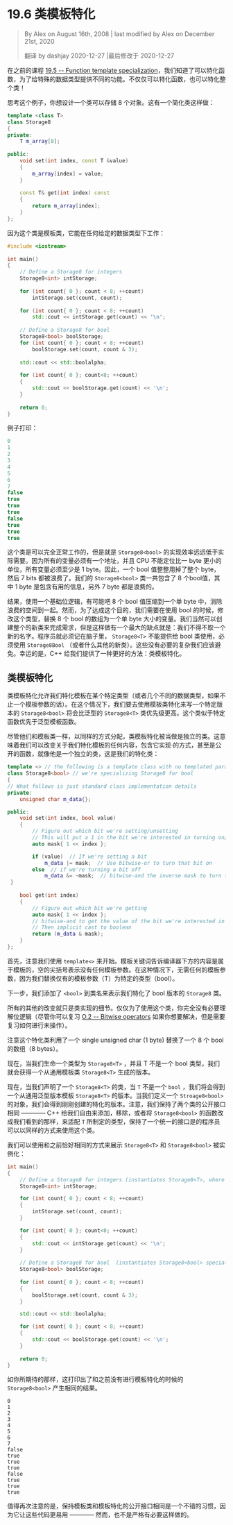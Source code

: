 # 19.6 类模板特化

<!-- 19.6 — Class template specialization -->

> By Alex on August 16th, 2008 | last modified by Alex on December 21st, 2020
>
> 翻译 by dashjay 2020-12-27 |最后修改于 2020-12-27

<!-- In the previous lesson 19.5 -- Function template specialization, we saw how it was possible to specialize functions in order to provide different functionality for specific data types. As it turns out, it is not only possible to specialize functions, it is also possible to specialize an entire class! -->

在之前的课程 [19.5 -- Function template specialization](./19.5-function-template-specialization)，我们知道了可以特化函数，为了给特殊的数据类型提供不同的功能。不仅仅可以特化函数，也可以特化整个类！

<!-- Consider the case where you want to design a class that stores 8 objects. Here’s a simplified class to do so: -->
思考这个例子，你想设计一个类可以存储 8 个对象。这有一个简化类这样做：

``` cpp
template <class T>
class Storage8
{
private:
    T m_array[8];
 
public:
    void set(int index, const T &value)
    {
        m_array[index] = value;
    }
 
    const T& get(int index) const
    {
        return m_array[index];
    }
};
```

<!-- Because this class is templated, it will work fine for any given type: -->
因为这个类是模板类，它能在任何给定的数据类型下工作：

``` cpp
#include <iostream>
 
int main()
{
    // Define a Storage8 for integers
    Storage8<int> intStorage;
 
    for (int count{ 0 }; count < 8; ++count)
        intStorage.set(count, count);
 
    for (int count{ 0 }; count < 8; ++count)
        std::cout << intStorage.get(count) << '\n';
 
    // Define a Storage8 for bool
    Storage8<bool> boolStorage;
    for (int count{ 0 }; count < 8; ++count)
        boolStorage.set(count, count & 3);
 
    std::cout << std::boolalpha;
 
    for (int count{ 0 }; count<8; ++count)
    {
        std::cout << boolStorage.get(count) << '\n';
    }
 
    return 0;
}
```

<!-- This example prints: -->
例子打印：

``` cpp
0
1
2
3
4
5
6
7
false
true
true
true
false
true
true
true
```

<!-- While this class is completely functional, it turns out that the implementation of Storage8<bool> is much more inefficient than it needs to be. Because all variables must have an address, and the CPU can’t address anything smaller than a byte, all variables must be at least a byte in size. Consequently, a variable of type bool ends up using an entire byte even though technically it only needs a single bit to store its true or false value! Thus, a bool is 1 bit of useful information and 7 bits of wasted space. Our Storage8<bool> class, which contains 8 bools, is 1 byte worth of useful information and 7 bytes of wasted space. -->

这个类是可以完全正常工作的，但是就是 `Storage8<bool>` 的实现效率远远低于实际需要。因为所有的变量必须有一个地址，并且 CPU 不能定位比一 byte 更小的单位，所有变量必须至少是 1 byte。因此，一个 bool 值整整用掉了整个 byte，然后 7 bits 都被浪费了。我们的 `Storage8<bool>` 类一共包含了 8 个bool值，其中 1 byte 是包含有用的信息，另外 7 byte 都是浪费的。

<!-- As it turns out, using some basic bit logic, it’s possible to compress all 8 bools into a single byte, eliminating the wasted space altogether. However, in order to do this, we’ll need to revamp the class when used with type bool, replacing the array of 8 bools with a variable that is a single byte in size. While we could create an entirely new class to do so, this has one major downside: we have to give it a different name. Then the programmer has to remember that Storage8<T> is meant for non-bool types, whereas Storage8Bool (or whatever we name the new class) is meant for bools. That’s needless complexity we’d rather avoid. Fortunately, C++ provides us a better method: class template specialization. -->

结果，使用一个基础位逻辑，有可能吧 8 个 bool 值压缩到一个单 byte 中，消除浪费的空间到一起。然而，为了达成这个目的，我们需要在使用 bool 的时候，修改这个类型，替换 8 个 bool 的数组为一个单 byte 大小的变量。我们当然可以创建整个的新类来完成需求，但是这样做有一个最大的缺点就是：我们不得不取一个新的名字。程序员就必须记在脑子里， `Storage8<T>` 不能提供给 bool 类使用，必须使用 `Storage8Bool` （或者什么其他的新类）。这些没有必要的复杂我们应该避免。幸运的是，C++ 给我们提供了一种更好的方法：类模板特化。

<!-- Class template specialization -->

## 类模板特化

<!-- Class template specialization allows us to specialize a template class for a particular data type (or data types, if there are multiple template parameters). In this case, we’re going to use class template specialization to write a customized version of Storage8<bool> that will take precedence over the generic Storage8<T> class. This works analogously to how a specialized function takes precedence over a generic template function. -->

类模板特化允许我们特化模板在某个特定类型（或者几个不同的数据类型，如果不止一个模板参数的话）。在这个情况下，我们要去使用模板类特化来写一个特定版本的 `Storage8<bool>` 将会比泛型的 `Storage8<T>` 类优先级更高。这个类似于特定函数优先于泛型模板函数。

<!-- Class template specializations are treated as completely independent classes, even though they are allocated in the same way as the templated class. This means that we can change anything and everything about our specialization class, including the way it’s implemented and even the functions it makes public, just as if it were an independent class. Here’s our specialized class: -->

尽管他们和模板类一样，以同样的方式分配，类模板特化被当做是独立的类。这意味着我们可以改变关于我们特化模板的任何内容，包含它实现·的方式，甚至是公开的函数，就像他是一个独立的类，这是我们的特化类：

``` cpp
template <> // the following is a template class with no templated parameters
class Storage8<bool> // we're specializing Storage8 for bool
{
// What follows is just standard class implementation details
private:
    unsigned char m_data{};

public:
    void set(int index, bool value)
    {
        // Figure out which bit we're setting/unsetting
        // This will put a 1 in the bit we're interested in turning on/off
        auto mask{ 1 << index };

        if (value)  // If we're setting a bit
            m_data |= mask;  // Use bitwise-or to turn that bit on
        else  // if we're turning a bit off
            m_data &= ~mask;  // bitwise-and the inverse mask to turn that bit off
 }
 
    bool get(int index)
    {
        // Figure out which bit we're getting
        auto mask{ 1 << index };
        // bitwise-and to get the value of the bit we're interested in
        // Then implicit cast to boolean
        return (m_data & mask);
    }
};
```

<!-- First, note that we start off with template<>. The template keyword tells the compiler that what follows is templated, and the empty angle braces means that there aren’t any template parameters. In this case, there aren’t any template parameters because we’re replacing the only template parameter (T) with a specific type (bool). -->

首先，注意我们使用 `template<>` 来开始。模板关键词告诉编译器下方的内容是属于模板的，空的尖括号表示没有任何模板参数。在这种情况下，无需任何的模板参数，因为我们替换仅有的模板参数（T）为特定的类型（bool）。

<!-- Next, we add <bool> to the class name to denote that we’re specializing a bool version of class Storage8. -->

下一步，我们添加了 `<bool>` 到类名来表示我们特化了 bool 版本的 `Storage8` 类。

<!-- All of the other changes are just class implementation details. You do not need to understand how the bit-logic works in order to use the class (though you can review O.2 -- Bitwise operators if you want to figure it out, but need a refresher on how bitwise operators work). -->

所有的其他的改变就只是类实现的细节。仅仅为了使用这个类，你完全没有必要理解位逻辑（尽管你可以复习 [O.2 -- Bitwise operators](.) 如果你想要解决，但是需要复习如何进行未操作）。

<!-- Note that this specialization class utilizes a single unsigned char (1 byte) instead of an array of 8 bools (8 bytes). -->

注意这个特化类利用了一个 single unsigned char (1 byte) 替换了一个 8 个 bool 的数组（8 bytes）。

现在，当我们生命一个类型为 `Storage8<T>` ，并且 T 不是一个 bool 类型，我们就会获得一个从通用模板类 `Storage8<T>` 生成的版本。

<!-- Now, when we declare a class of type Storage8<T>, where T is not a bool, we’ll get a version stenciled from the generic templated Storage8<T> class. When we declare a class of type Storage8<bool>, we’ll get the specialized version we just created. Note that we have kept the publicly exposed interface of both classes the same -- while C++ gives us free reign to add, remove, or change functions of Storage8<bool> as we see fit, keeping a consistent interface means the programmer can use either class in exactly the same manner. -->

现在，当我们声明了一个 `Storage8<T>` 的类，当 `T` 不是一个 `bool` ，我们将会得到一个从通用泛型版本模板 `Storage8<T>` 的版本。当我们定义一个 `Stroage8<bool>` 的对象，我们会得到刚刚创建的特化的版本。注意，我们保持了两个类的公开接口相同 ———— C++ 给我们自由来添加，移除，或者将 `Storage8<bool>` 的函数改成我们看到的那样，来适配 `T` 所制定的类型，保持了一个统一的接口是的程序员可以以同样的方式来使用这个类。

我们可以使用和之前恰好相同的方式来展示 `Storage8<T>` 和 `Storage8<bool>` 被实例化：

<!-- We can use the exact same example as before to show both Storage8<T> and Storage8<bool> being instantiated: -->

``` cpp
int main()
{
    // Define a Storage8 for integers (instantiates Storage8<T>, where T = int)
    Storage8<int> intStorage;

    for (int count{ 0 }; count < 8; ++count)
    {
        intStorage.set(count, count);
    }

    for (int count{ 0 }; count<8; ++count)
    {
        std::cout << intStorage.get(count) << '\n';
    }
 
    // Define a Storage8 for bool  (instantiates Storage8<bool> specialization)
    Storage8<bool> boolStorage;
    
    for (int count{ 0 }; count < 8; ++count)
    {
        boolStorage.set(count, count & 3);
    }

    std::cout << std::boolalpha;

    for (int count{ 0 }; count < 8; ++count)
    {
        std::cout << boolStorage.get(count) << '\n';
    }
 
    return 0;
}
```

<!-- As you might expect, this prints the same result as the previous example that used the non-specialized version of Storage8<bool>: -->
如你所期待的那样，这打印出了和之前没有进行模板特化的时候的 `Storage8<bool>` 产生相同的结果。

```
0
1
2
3
4
5
6
7
false
true
true
true
false
true
true
true
```

<!-- It’s worth noting again that keeping the public interface between your template class and all of the specializations identical is generally a good idea, as it makes them easier to use -- however, it’s not strictly necessary. -->

值得再次注意的是，保持模板类和模板特化的公开接口相同是一个不错的习惯，因为它让这些代码更易用 ———— 然而，也不是严格有必要这样做的。
